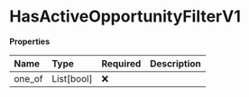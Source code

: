 # HasActiveOpportunityFilterV1

**Properties**

| Name   | Type       | Required | Description |
| :----- | :--------- | :------- | :---------- |
| one_of | List[bool] | ❌       |             |

<!-- This file was generated by liblab | https://liblab.com/ -->
